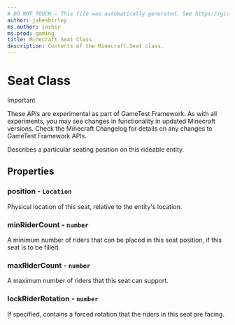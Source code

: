```yaml
---
# DO NOT TOUCH — This file was automatically generated. See https://github.com/Mojang/MinecraftScriptingApiDocsGenerator to modify descriptions, examples, etc.
author: jakeshirley
ms.author: jashir
ms.prod: gaming
title: Minecraft.Seat Class
description: Contents of the Minecraft.Seat class.
---
```

# Seat Class
>[!IMPORTANT]
>These APIs are experimental as part of GameTest Framework. As with all experiments, you may see changes in functionality in updated Minecraft versions. Check the Minecraft Changelog for details on any changes to GameTest Framework APIs.

Describes a particular seating position on this rideable entity.

## Properties
### **position** - `Location`
Physical location of this seat, relative to the entity's location.


### **minRiderCount** - `number`
A minimum number of riders that can be placed in this seat position, if this seat is to be filled.


### **maxRiderCount** - `number`
A maximum number of riders that this seat can support.


### **lockRiderRotation** - `number`
If specified, contains a forced rotation that the riders in this seat are facing.



